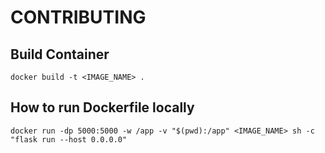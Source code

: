 # CONTRIBUTING


## Build Container

```
docker build -t <IMAGE_NAME> .
```

## How to run Dockerfile locally

```
docker run -dp 5000:5000 -w /app -v "$(pwd):/app" <IMAGE_NAME> sh -c "flask run --host 0.0.0.0"
```
